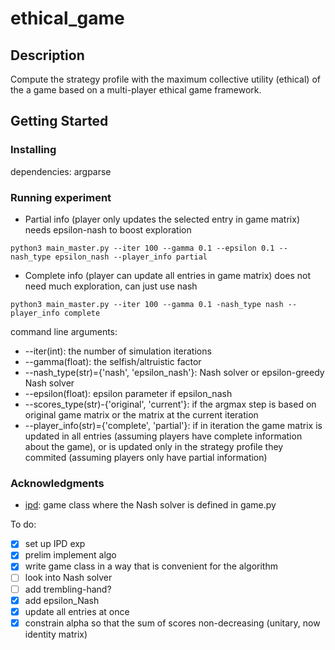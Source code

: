 # ethical_game

## Description
Compute the strategy profile with the maximum collective utility (ethical) of the a game based on a multi-player ethical game framework.

## Getting Started
### Installing
dependencies: argparse

### Running experiment

* Partial info (player only updates the selected entry in game matrix) needs epsilon-nash to boost exploration
```
python3 main_master.py --iter 100 --gamma 0.1 --epsilon 0.1 --nash_type epsilon_nash --player_info partial
```

* Complete info (player can update all entries in game matrix) does not need much exploration, can just use nash
```
python3 main_master.py --iter 100 --gamma 0.1 -nash_type nash --player_info complete
```


command line arguments:
* --iter(int): the number of simulation iterations
* --gamma(float): the selfish/altruistic factor
* --nash_type(str)={'nash', 'epsilon_nash'}: Nash solver or epsilon-greedy Nash solver
* --epsilon(float): epsilon parameter if epsilon_nash
* --scores_type(str)-{'original', 'current'}: if the argmax step is based on original game matrix or the matrix at the current iteration
* --player_info(str)={'complete', 'partial'}: if in iteration the game matrix is updated in all entries (assuming players have complete information about the game), or is updated only in the strategy profile they commited (assuming players only have partial information)

### Acknowledgments

* [ipd](https://github.com/cristal-smac/ipd): game class where the Nash solver is defined in game.py



To do:
- [x] set up IPD exp
- [x] prelim implement algo
- [x] write game class in a way that is convenient for the algorithm
- [ ] look into Nash solver
- [ ] add trembling-hand?
- [x] add epsilon_Nash
- [x] update all entries at once
- [x] constrain alpha so that the sum of scores non-decreasing (unitary, now identity matrix)
